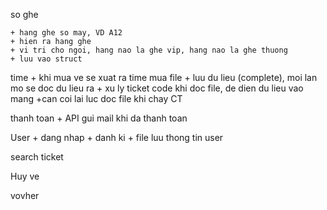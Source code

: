so ghe

<!-- room ve (complete) -->
    + hang ghe so may, VD A12
    + hien ra hang ghe 
    + vi tri cho ngoi, hang nao la ghe vip, hang nao la ghe thuong
    + luu vao struct
time
    + khi mua ve se xuat ra time mua
file
    + luu du lieu (complete), moi lan mo se doc du lieu ra
    + xu ly ticket code khi doc file, de dien du lieu vao mang
    +can coi lai luc doc file khi chay CT

thanh toan
    + API gui mail khi da thanh toan

User
    + dang nhap
    + danh ki
        + file luu thong tin user

search ticket

Huy ve

vovher




